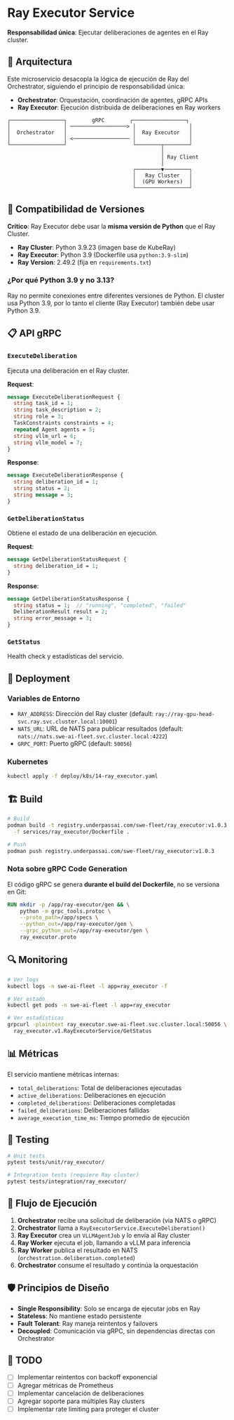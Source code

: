 # Ray Executor Service

**Responsabilidad única**: Ejecutar deliberaciones de agentes en el Ray cluster.

## 🎯 Arquitectura

Este microservicio desacopla la lógica de ejecución de Ray del Orchestrator, siguiendo el principio de responsabilidad única:

- **Orchestrator**: Orquestación, coordinación de agentes, gRPC APIs
- **Ray Executor**: Ejecución distribuida de deliberaciones en Ray workers

```
┌─────────────────┐        gRPC        ┌─────────────────┐
│                 │ ──────────────────> │                 │
│  Orchestrator   │                     │  Ray Executor   │
│                 │ <────────────────── │                 │
└─────────────────┘                     └────────┬────────┘
                                                 │
                                                 │ Ray Client
                                                 │
                                        ┌────────▼────────┐
                                        │   Ray Cluster   │
                                        │  (GPU Workers)  │
                                        └─────────────────┘
```

## 🔧 Compatibilidad de Versiones

**Crítico**: Ray Executor debe usar la **misma versión de Python** que el Ray Cluster.

- **Ray Cluster**: Python 3.9.23 (imagen base de KubeRay)
- **Ray Executor**: Python 3.9 (Dockerfile usa `python:3.9-slim`)
- **Ray Version**: 2.49.2 (fija en `requirements.txt`)

### ¿Por qué Python 3.9 y no 3.13?

Ray no permite conexiones entre diferentes versiones de Python. El cluster usa Python 3.9, por lo tanto el cliente (Ray Executor) también debe usar Python 3.9.

## 📋 API gRPC

### `ExecuteDeliberation`

Ejecuta una deliberación en el Ray cluster.

**Request**:
```protobuf
message ExecuteDeliberationRequest {
  string task_id = 1;
  string task_description = 2;
  string role = 3;
  TaskConstraints constraints = 4;
  repeated Agent agents = 5;
  string vllm_url = 6;
  string vllm_model = 7;
}
```

**Response**:
```protobuf
message ExecuteDeliberationResponse {
  string deliberation_id = 1;
  string status = 2;
  string message = 3;
}
```

### `GetDeliberationStatus`

Obtiene el estado de una deliberación en ejecución.

**Request**:
```protobuf
message GetDeliberationStatusRequest {
  string deliberation_id = 1;
}
```

**Response**:
```protobuf
message GetDeliberationStatusResponse {
  string status = 1;  // "running", "completed", "failed"
  DeliberationResult result = 2;
  string error_message = 3;
}
```

### `GetStatus`

Health check y estadísticas del servicio.

## 🚀 Deployment

### Variables de Entorno

- `RAY_ADDRESS`: Dirección del Ray cluster (default: `ray://ray-gpu-head-svc.ray.svc.cluster.local:10001`)
- `NATS_URL`: URL de NATS para publicar resultados (default: `nats://nats.swe-ai-fleet.svc.cluster.local:4222`)
- `GRPC_PORT`: Puerto gRPC (default: `50056`)

### Kubernetes

```bash
kubectl apply -f deploy/k8s/14-ray_executor.yaml
```

## 🏗️ Build

```bash
# Build
podman build -t registry.underpassai.com/swe-fleet/ray_executor:v1.0.3 \
  -f services/ray_executor/Dockerfile .

# Push
podman push registry.underpassai.com/swe-fleet/ray_executor:v1.0.3
```

### Nota sobre gRPC Code Generation

El código gRPC se genera **durante el build del Dockerfile**, no se versiona en Git:

```dockerfile
RUN mkdir -p /app/ray-executor/gen && \
    python -m grpc_tools.protoc \
    --proto_path=/app/specs \
    --python_out=/app/ray-executor/gen \
    --grpc_python_out=/app/ray-executor/gen \
    ray_executor.proto
```

## 🔍 Monitoring

```bash
# Ver logs
kubectl logs -n swe-ai-fleet -l app=ray_executor -f

# Ver estado
kubectl get pods -n swe-ai-fleet -l app=ray_executor

# Ver estadísticas
grpcurl -plaintext ray_executor.swe-ai-fleet.svc.cluster.local:50056 \
  ray_executor.v1.RayExecutorService/GetStatus
```

## 📊 Métricas

El servicio mantiene métricas internas:

- `total_deliberations`: Total de deliberaciones ejecutadas
- `active_deliberations`: Deliberaciones en ejecución
- `completed_deliberations`: Deliberaciones completadas
- `failed_deliberations`: Deliberaciones fallidas
- `average_execution_time_ms`: Tiempo promedio de ejecución

## 🧪 Testing

```bash
# Unit tests
pytest tests/unit/ray_executor/

# Integration tests (requiere Ray cluster)
pytest tests/integration/ray_executor/
```

## 🔄 Flujo de Ejecución

1. **Orchestrator** recibe una solicitud de deliberación (via NATS o gRPC)
2. **Orchestrator** llama a `RayExecutorService.ExecuteDeliberation()`
3. **Ray Executor** crea un `VLLMAgentJob` y lo envía al Ray cluster
4. **Ray Worker** ejecuta el job, llamando a vLLM para inferencia
5. **Ray Worker** publica el resultado en NATS (`orchestration.deliberation.completed`)
6. **Orchestrator** consume el resultado y continúa la orquestación

## 🛡️ Principios de Diseño

- **Single Responsibility**: Solo se encarga de ejecutar jobs en Ray
- **Stateless**: No mantiene estado persistente
- **Fault Tolerant**: Ray maneja reintentos y failovers
- **Decoupled**: Comunicación via gRPC, sin dependencias directas con Orchestrator

## 📝 TODO

- [ ] Implementar reintentos con backoff exponencial
- [ ] Agregar métricas de Prometheus
- [ ] Implementar cancelación de deliberaciones
- [ ] Agregar soporte para múltiples Ray clusters
- [ ] Implementar rate limiting para proteger el cluster
